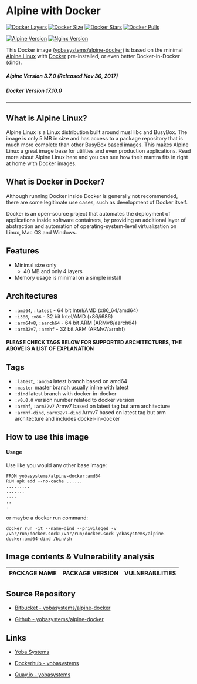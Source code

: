 # Alpine with Docker

[![Docker Layers](https://img.shields.io/badge/docker%20layers-4-blue.svg?maxAge=2592000?style=flat-square)](https://hub.docker.com/r/yobasystems/alpine-docker/) [![Docker Size](https://img.shields.io/badge/docker%20size-40%20MB-blue.svg?maxAge=2592000?style=flat-square)](https://hub.docker.com/r/yobasystems/alpine-docker/) [![Docker Stars](https://img.shields.io/docker/stars/yobasystems/alpine-docker.svg?maxAge=2592000?style=flat-square)](https://hub.docker.com/r/yobasystems/alpine-docker/) [![Docker Pulls](https://img.shields.io/docker/pulls/yobasystems/alpine-docker.svg?maxAge=2592000?style=flat-square)](https://hub.docker.com/r/yobasystems/alpine-docker/)

[![Alpine Version](https://img.shields.io/badge/alpine%20version-v3.7.0-green.svg?maxAge=2592000?style=flat-square)](http://alpinelinux.org/) [![Nginx Version](https://img.shields.io/badge/docker%20version-v17.10.0-green.svg?maxAge=2592000?style=flat-square)](http://nginx.org/en/)



This Docker image [(yobasystems/alpine-docker)](https://hub.docker.com/r/yobasystems/alpine-docker/) is based on the minimal [Alpine Linux](http://alpinelinux.org/) with [Docker](https://www.docker.com/) pre-installed, or even better Docker-in-Docker (dind).

##### Alpine Version 3.7.0 (Released Nov 30, 2017)
##### Docker Version 17.10.0

----

## What is Alpine Linux?
Alpine Linux is a Linux distribution built around musl libc and BusyBox. The image is only 5 MB in size and has access to a package repository that is much more complete than other BusyBox based images. This makes Alpine Linux a great image base for utilities and even production applications. Read more about Alpine Linux here and you can see how their mantra fits in right at home with Docker images.

## What is Docker in Docker?
Although running Docker inside Docker is generally not recommended, there are some legitimate use cases, such as development of Docker itself.

Docker is an open-source project that automates the deployment of applications inside software containers, by providing an additional layer of abstraction and automation of operating-system-level virtualization on Linux, Mac OS and Windows.


## Features

  * Minimal size only
    * 40 MB and only 4 layers
  * Memory usage is minimal on a simple install

## Architectures

  * ```:amd64```, ```:latest``` - 64 bit Intel/AMD (x86_64/amd64)
  * ```:i386```, ```:x86``` - 32 bit Intel/AMD (x86/i686)
  * ```:arm64v8```, ```:aarch64``` - 64 bit ARM (ARMv8/aarch64)
  * ```:arm32v7```, ```:armhf``` - 32 bit ARM (ARMv7/armhf)

#### PLEASE CHECK TAGS BELOW FOR SUPPORTED ARCHITECTURES, THE ABOVE IS A LIST OF EXPLANATION

## Tags

  * ```:latest```, ```:amd64``` latest branch based on amd64
  * ```:master``` master branch usually inline with latest
  * ```:dind``` latest branch with docker-in-docker
  * ```:v0.0.0``` version number related to docker version
  * ```:armhf```, ```:arm32v7``` Armv7 based on latest tag but arm architecture
  * ```:armhf-dind```, ```:arm32v7-dind``` Armv7 based on latest tag but arm architecture and includes docker-in-docker

## How to use this image
#### Usage

Use like you would any other base image:

```
FROM yobasystems/alpine-docker:amd64
RUN apk add --no-cache ......
.........
.......
....
..
.
```

or maybe a docker run command:


```
docker run -it --name=dind --privileged -v /var/run/docker.sock:/var/run/docker.sock yobasystems/alpine-docker:amd64-dind /bin/sh
```

## Image contents & Vulnerability analysis

| PACKAGE NAME          | PACKAGE VERSION | VULNERABILITIES |
|-----------------------|-----------------|-----------------|


## Source Repository

* [Bitbucket - yobasystems/alpine-docker](https://bitbucket.org/yobasystems/alpine-docker/)

* [Github - yobasystems/alpine-docker](https://github.com/yobasystems/alpine-docker)

## Links

* [Yoba Systems](https://www.yobasystems.co.uk/)

* [Dockerhub - yobasystems](https://hub.docker.com/u/yobasystems/)

* [Quay.io - yobasystems](https://quay.io/organization/yobasystems)
